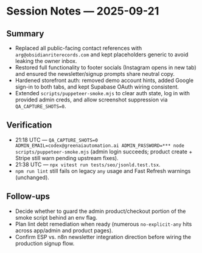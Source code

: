 # Session Notes — 2025-09-21

## Summary
- Replaced all public-facing contact references with `arg@obsidianriterecords.com` and kept placeholders generic to avoid leaking the owner inbox.
- Restored full functionality to footer socials (Instagram opens in new tab) and ensured the newsletter/signup prompts share neutral copy.
- Hardened storefront auth: removed demo account hints, added Google sign-in to both tabs, and kept Supabase OAuth wiring consistent.
- Extended `scripts/puppeteer-smoke.mjs` to clear auth state, log in with provided admin creds, and allow screenshot suppression via `QA_CAPTURE_SHOTS=0`.

## Verification
- 21:18 UTC — `QA_CAPTURE_SHOTS=0 ADMIN_EMAIL=codex@greenaiautomation.ai ADMIN_PASSWORD=*** node scripts/puppeteer-smoke.mjs` (admin login succeeds; product create + Stripe still warn pending upstream fixes).
- 21:38 UTC — `npx vitest run tests/seo/jsonld.test.tsx`.
- `npm run lint` still fails on legacy `any` usage and Fast Refresh warnings (unchanged).

## Follow-ups
- Decide whether to guard the admin product/checkout portion of the smoke script behind an env flag.
- Plan lint debt remediation when ready (numerous `no-explicit-any` hits across app/admin and product pages).
- Confirm ESP vs. n8n newsletter integration direction before wiring the production signup flow.
